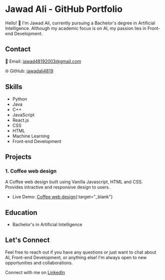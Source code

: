 # Jawad Ali - GitHub Portfolio

Hello! 👋 I'm Jawad Ali, currently pursuing a Bachelor's degree in Artificial Intelligence. Although my academic focus is on AI, my passion lies in Front-end Development.

<!-- ![Profile Picture](url-to-your-profile-picture) <!-- Replace with your profile picture URL -->

## Contact

📧 Email: jawad48192003@gmail.com

🌐 GitHub: [jawadali4819](https://github.com/jawadali4819)

## Skills

- Python
- Java
- C++
- JavaScript
- React.js
- CSS
- HTML
- Machine Learning
- Front-end Development

## Projects

### 1. Coffee web design

A Coffee web design built using Vanilla Javascript, HTML and CSS. Provides intractive and responsive design to users.

- Live Demo: [Coffee web design](https://frabjous-trifle-5055d8.netlify.app/){:target="_blank"} <!-- Add if applicable -->


## Education

- Bachelor's in Artificial Intelligence

## Let's Connect

Feel free to reach out if you have any questions or just want to chat about AI, Front-end Development, or anything else! I'm always open to new opportunities and collaborations.

Connect with me on <a href="www.linkedin.com/in/jawad-ali-shahid" target="_blank">LinkedIn</a> <!-- Add if applicable -->
